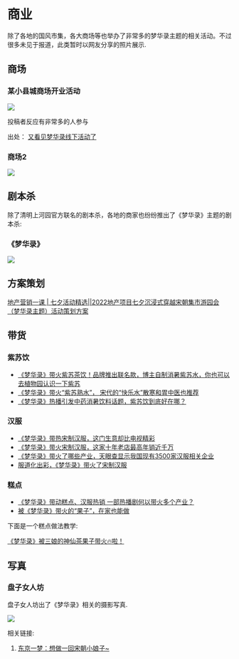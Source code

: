 # 商业

除了各地的国风市集，各大商场等也举办了非常多的梦华录主题的相关活动。不过很多未见于报道，此类暂时以网友分享的照片展示.








## 商场

### 某小县城商场开业活动

![](/image/xianxi/mall-1.webp)

投稿者反应有非常多的人参与

出处： [又看见梦华录线下活动了](https://www.douban.com/group/topic/275989287/?_i=4642384PbKEZeM,4642393Rn8heGv&dt_platform=wechat_friends&dt_dapp=1)


### 商场2

![](/image/xianxi/mall-2.webp)


## 剧本杀

除了清明上河园官方联名的剧本杀，各地的商家也纷纷推出了《梦华录》主题的剧本杀:

### 《梦华录》

![](/image/xianxi/jubensha.jpg)



## 方案策划

[地产营销一课 | 七夕活动精选||2022地产项目七夕沉浸式穿越宋朝集市游园会（梦华录主题）活动策划方案](https://mp.weixin.qq.com/s/H7jxJqn5Tiqs8KoDk_Kh1A)




## 带货


### 紫苏饮
* [《梦华录》带火紫苏茶饮！品牌推出联名款，博主自制消暑紫苏水，你也可以去植物园认识一下紫苏](https://j.021east.com/p/1657164687038104)
* [《梦华录》带火“紫苏熟水”， 宋代的“快乐水”散寒和胃中医也推荐](http://www.yzwb.net/zncontent/2314930.html)
* [《梦华录》热播引发中药消暑饮料话题，紫苏饮到底好在哪？](http://news.jstv.com/a/20220704/3b08631729d74593862af42b35477cad.shtml)


### 汉服

* [《梦华录》带热宋制汉服，这门生意却比电视精彩](http://m.winshang.com/news701955.html)
* [《梦华录》带火宋制汉服，这家十年老店最高年销近千万](https://new.qq.com/rain/a/20220623A09A2700)
* [《梦华录》带火了哪些产业，天眼查显示我国现有3500家汉服相关企业](https://mp.weixin.qq.com/s/WJCA07rMCCjkgTuuIoDRFg)
* [服道化出彩，《梦华录》带火了宋制汉服](https://www.sohu.com/a/557527550_100246910)

### 糕点

* [​《梦华录》带动糕点、汉服热销 一部热播剧何以带火多个产业？](https://j.021east.com/p/1655258801036611)
* [被《梦华录》带火的“果子”，在家也能做](http://www.qvip.net/article-29388)

下面是一个糕点做法教学:

[《梦华录》被三娘的神仙茶果子带火🔥啦！](https://home.meishichina.com/recipe-633402.html)



## 写真

### 盘子女人坊

盘子女人坊出了《梦华录》相关的摄影写真.

![](/image/xianxi/p-1.jfif)

相关链接:

1. [东京一梦：想做一回宋朝小娘子~](https://mp.weixin.qq.com/s/4k2mPlw7tVJmac8KXbyIxQ)



